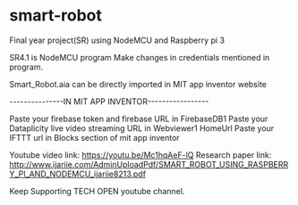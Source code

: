 # smart-robot
Final year project(SR) using NodeMCU and Raspberry pi 3

SR4.1 is NodeMCU program
Make changes in credentials mentioned in program.

Smart_Robot.aia can be directly imported in MIT app inventor website

---------------IN MIT APP INVENTOR-----------------

Paste your firebase token and firebase URL in FirebaseDB1
Paste your Dataplicity live video streaming URL in Webviewer1 HomeUrl
Paste your IFTTT url in Blocks section of mit app inventor

Youtube video link:
https://youtu.be/Mc1hqAeF-lQ
Research paper link:
http://www.ijariie.com/AdminUploadPdf/SMART_ROBOT_USING_RASPBERRY_PI_AND_NODEMCU_ijariie8213.pdf

Keep Supporting TECH OPEN youtube channel.
